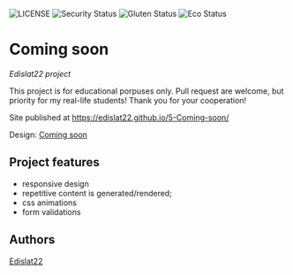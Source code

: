 ![LICENSE](https://img.shields.io/badge/license-MIT-blue.svg?style=flat-square)
![Security Status](https://img.shields.io/security-headers?label=Security&url=https%3A%2F%2Fgithub.com&style=flat-square)
![Gluten Status](https://img.shields.io/badge/Gluten-Free-green.svg)
![Eco Status](https://img.shields.io/badge/ECO-Friendly-green.svg)

# Coming soon

_Edislat22 project_

This project is for educational porpuses only. Pull request are welcome, but priority for my real-life students! Thank you for your cooperation!

Site published at https://edislat22.github.io/5-Coming-soon/

Design: [Coming soon](https://cdn.discordapp.com/attachments/648536139677958156/651479019476221953/coming-soon-wide.png)

## Project features

-   responsive design
-   repetitive content is generated/rendered;
-   css animations
-   form validations

## Authors

[Edislat22](https://github.com/Edislat22)
